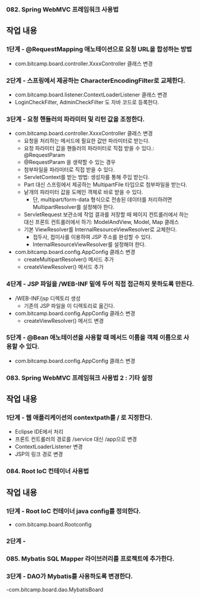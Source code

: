 ### 082. Spring WebMVC 프레임워크 사용법

## 작업 내용

### 1단계 - @RequestMapping 애노테이션으로 요청 URL을 합성하는 방법

- com.bitcamp.board.controller.XxxxController 클래스 변경

### 2단계 - 스프링에서 제공하는 CharacterEncodingFilter로 교체한다.

- com.bitcamp.board.listener.ContextLoaderListener 클래스 변경
- LoginCheckFilter, AdminCheckFilter 도 자바 코드로 등록한다.

### 3단계 - 요청 핸들러의 파라미터 및 리턴 값을 조정한다.

- com.bitcamp.board.controller.XxxxController 클래스 변경
  - 요청을 처리하는 메서드에 필요한 값만 파라미터로 받는다.
  - 요청 파라미터 값을 핸들러의 파라미터로 직접 받을 수 있다.: @RequestParam
  - @RequestParam 을 생략할 수 있는 경우
  - 첨부파일을 파라미터로 직접 받을 수 있다.
  - ServletContext를 받는 방법: 생성자를 통해 주입 받는다. 
  - Part 대신 스프링에서 제공하는 MultipartFile 타입으로 첨부파일을 받는다.
  - 낱개의 파라미터 값을 도메인 객체로 바로 받을 수 있다.
    - 단, multipart/form-data 형식으로 전송된 데이터를 처리하려면 MultipartResolver를 설정해야 한다.
  - ServletRequest 보관소에 작업 결과를 저장할 때 페이지 컨트롤러에서 하는 대신 프론트 컨트롤러에서 하기: ModelAndView, Model, Map 클래스
  - 기본 ViewResolver를 InternalResourceViewResolver로 교체한다.
    - 접두사, 접미사를 이용하여 JSP 주소를 완성할 수 있다.
    - InternalResourceViewResolver를 설정해야 한다.
- com.bitcamp.board.config.AppConfig 클래스 변경
  - createMultipartResolver() 메서드 추가
  - createViewResolver() 메서드 추가

### 4단계 - JSP 파일을 /WEB-INF 밑에 두어 직접 접근하지 못하도록 만든다.

- /WEB-INF/jsp 디렉토리 생성
  - 기존의 JSP 파일을 이 디렉토리로 옮긴다.
- com.bitcamp.board.config.AppConfig 클래스 변경
  - createViewResolver() 메서드 변경

### 5단계 - @Bean 애노테이션을 사용할 때 메서드 이름을 객체 이름으로 사용할 수 있다.

- com.bitcamp.board.config.AppConfig 클래스 변경



### 083. Spring WebMVC 프레임워크 사용법 2 : 기타 설정

## 작업 내용 

### 1단계 - 웹 애플리케이션의 contextpath를 / 로 지정한다.

  - Eclipse IDE에서 처리
  - 프론트 컨트롤러의 경로를 /service 대신 /app으로 변경
  - ContextLoaderListener 변경
  -  JSP의 링크 경로 변경 


### 084. Root IoC 컨테이너 사용법

## 작업 내용

### 1단계 - Root IoC 컨테이너 java config를 정의한다.

- com.bitcamp.board.Rootconfig

### 2단계 - 

### 085. Mybatis SQL Mapper 라이브러리를 프로젝트에  추가한다.


### 3단계 - DAO가 Mybatis를 사용하도록 변경한다.

-com.bitcamp.board.dao.MybatisBoard